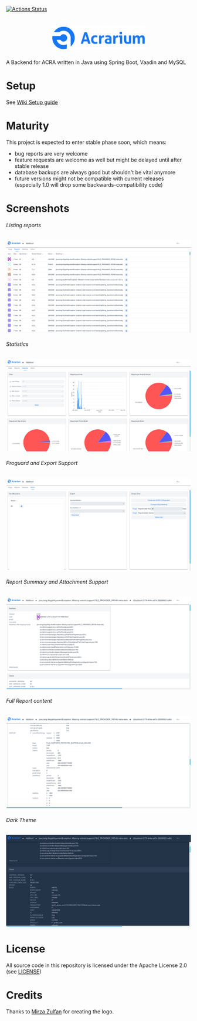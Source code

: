 [![Actions Status](https://github.com/F43nd1r/Acrarium/workflows/tests/badge.svg)](https://github.com/F43nd1r/Acrarium/actions)

<h1 align=center>
<img src="acrarium/src/main/resources/META-INF/resources/frontend/logo.png" width=50%>
</h1>
A Backend for ACRA written in Java using Spring Boot, Vaadin and MySQL

# Setup

See [Wiki Setup guide](https://github.com/F43nd1r/acra-backend/wiki/Setup-guide)

# Maturity

This project is expected to enter stable phase soon, which means:
 - bug reports are very welcome
 - feature requests are welcome as well but might be delayed until after stable release
 - database backups are always good but shouldn't be vital anymore
 - future versions might not be compatible with current releases (especially 1.0 will drop some backwards-compatibility code)

# Screenshots

###### Listing reports
![report list](screenshots/reports.png)

###### Statistics
![statistics](screenshots/statistics.png)

###### Proguard and Export Support
![admin tab](screenshots/admin.png)

###### Report Summary and Attachment Support
![report summary](screenshots/summary.png)

###### Full Report content
![report content](screenshots/details.png)

###### Dark Theme
![dark theme](screenshots/dark.png)

# License

All source code in this repository is licensed under the Apache License 2.0 (see [LICENSE](LICENSE))

# Credits

 Thanks to [Mirza Zulfan](https://github.com/mirzazulfan) for creating the logo.
